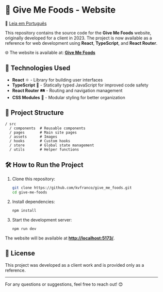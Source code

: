 # 🍟 Give Me Foods - Website
📄 [Leia em Português](README.pt-BR.md)

This repository contains the source code for the **Give Me Foods** website, originally developed for a client in 2023. The project is now available as a reference for web development using **React**, **TypeScript**, and **React Router**.

🌐 The website is available at: [**Give Me Foods**](https://givemefoods.kvfranco.com)

## 🚀 Technologies Used

- **React** ⚛️ - Library for building user interfaces
- **TypeScript** 🦕 - Statically typed JavaScript for improved code safety
- **React Router** 🛤 - Routing and navigation management
- **CSS Modules** 🎨 - Modular styling for better organization

## 📂 Project Structure

```
/ src
  / components  # Reusable components
  / pages       # Main site pages
  / assets      # Images
  / hooks       # Custom hooks
  / store       # Global state management
  / utils       # Helper functions
```

## 🛠 How to Run the Project

1. Clone this repository:

   ```bash
   git clone https://github.com/kvfranco/give_me_foods.git
   cd give-me-foods
   ```

2. Install dependencies:

   ```bash
   npm install
   ```

3. Start the development server:

   ```bash
   npm run dev
   ```

The website will be available at [**http://localhost:5173/**](http://localhost:5173/).

## 📜 License

This project was developed as a client work and is provided only as a reference.

---

For any questions or suggestions, feel free to reach out! 😊